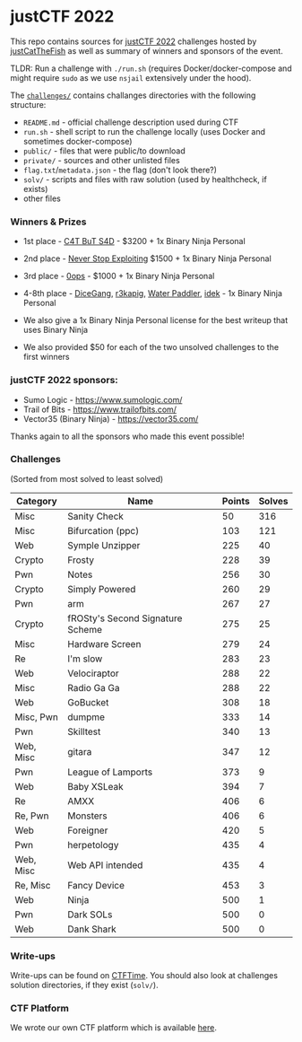 # justCTF 2022

This repo contains sources for [justCTF 2022](https://2022.justctf.team) challenges hosted by [justCatTheFish](https://ctftime.org/team/33893) as well as summary of winners and sponsors of the event.

TLDR: Run a challenge with `./run.sh` (requires Docker/docker-compose and might require `sudo` as we use `nsjail` extensively under the hood).

The [`challenges/`](./challenges/) contains challanges directories with the following structure:
* `README.md` - official challenge description used during CTF
* `run.sh` - shell script to run the challenge locally (uses Docker and sometimes docker-compose)
* `public/` - files that were public/to download
* `private/` - sources and other unlisted files
* `flag.txt`/`metadata.json` - the flag (don't look there?)
* `solv/` - scripts and files with raw solution (used by healthcheck, if exists)
* other files


### Winners & Prizes
* 1st place - [C4T BuT S4D](https://ctftime.org/team/83435) - $3200 + 1x Binary Ninja Personal
* 2nd place - [Never Stop Exploiting](https://ctftime.org/team/13575) $1500 + 1x Binary Ninja Personal
* 3rd place - [0ops](https://ctftime.org/team/4419) - $1000 + 1x Binary Ninja Personal
* 4-8th place - [DiceGang](https://ctftime.org/team/109452), [r3kapig](https://ctftime.org/team/58979), [Water Paddler](https://ctftime.org/team/155019), [idek](https://ctftime.org/team/157039) - 1x Binary Ninja Personal

* We also give a 1x Binary Ninja Personal license for the best writeup that uses Binary Ninja
* We also provided  $50 for each of the two unsolved challenges to the first winners

### justCTF 2022 sponsors:
* Sumo Logic - https://www.sumologic.com/
* Trail of Bits - https://www.trailofbits.com/
* Vector35 (Binary Ninja) - https://vector35.com/

Thanks again to all the sponsors who made this event possible!

### Challenges

(Sorted from most solved to least solved)

| Category | Name | Points | Solves |
|----------|------|--------|--------|
| Misc | Sanity Check | 50 | 316 |
| Misc | Bifurcation (ppc) | 103 | 121 |
| Web | Symple Unzipper | 225 | 40 |
| Crypto | Frosty | 228 | 39 |
| Pwn | Notes | 256 | 30 |
| Crypto | Simply Powered | 260 | 29 |
| Pwn | arm | 267 | 27 |
| Crypto | fROSty's Second Signature Scheme | 275 | 25 |
| Misc | Hardware Screen | 279 | 24 |
| Re | I'm slow | 283 | 23 |
| Web | Velociraptor | 288 | 22 |
| Misc | Radio Ga Ga | 288 | 22 |
| Web | GoBucket | 308 | 18 | 
| Misc, Pwn | dumpme | 333 | 14 |
| Pwn | Skilltest | 340 | 13 | 
| Web, Misc | gitara | 347 | 12 |
| Pwn | League of Lamports | 373 | 9 |
| Web | Baby XSLeak | 394 | 7 |
| Re | AMXX | 406 | 6 |
| Re, Pwn | Monsters | 406 | 6 |
| Web | Foreigner | 420 | 5 |
| Pwn | herpetology | 435 | 4 |
| Web, Misc | Web API intended | 435 | 4 |
| Re, Misc | Fancy Device | 453 | 3 |
| Web | Ninja | 500 | 1 |
| Pwn | Dark SOLs | 500 | 0 |
| Web | Dank Shark | 500 | 0 |


### Write-ups
Write-ups can be found on [CTFTime](https://ctftime.org/event/1631/tasks/). You should also look at challenges solution directories, if they exist (`solv/`).

### CTF Platform
We wrote our own CTF platform which is available [here](https://github.com/justcatthefish/ctfplatform).

